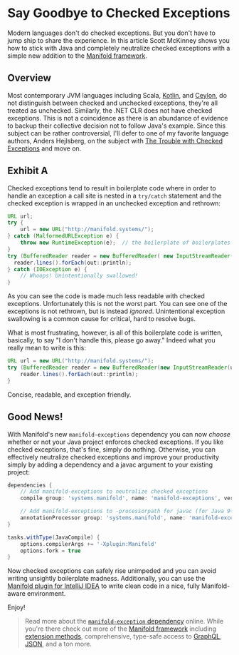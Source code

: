 # Say Goodbye to Checked Exceptions

Modern languages don't do checked exceptions. But you don't have to jump ship to share the experience. In this article
Scott McKinney shows you how to stick with Java and completely neutralize checked exceptions with a simple new addition
to the [Manifold framework](http://manifold.systems/).
 
## Overview

Most contemporary JVM languages including Scala, [Kotlin](https://kotlinlang.org/docs/reference/exceptions.html), and [Ceylon](https://ceylon-lang.org/documentation/1.3/reference/statement/throw/),
do not distinguish between checked and unchecked exceptions, they're all treated as unchecked.  Similarly, the .NET CLR
does not have checked exceptions.  This is not a coincidence as there is an abundance of evidence to backup their
collective decision not to follow Java's example. Since this subject can be rather controversial, I'll defer to one of
my favorite language authors, Anders Hejlsberg, on the subject with [The Trouble with Checked Exceptions](https://www.artima.com/intv/handcuffs.html)
and move on.

## Exhibit A

Checked exceptions tend to result in boilerplate code where in order to handle an exception a call site is nested in a
`try/catch` statement and the checked exception is wrapped in an unchecked exception and rethrown:

```java
URL url;
try {
    url = new URL("http://manifold.systems/");
} catch (MalformedURLException e) {
    throw new RuntimeException(e);  // the boilerplate of boilerplates
}
try (BufferedReader reader = new BufferedReader( new InputStreamReader(url.openStream()))) {
  reader.lines().forEach(out::println);
} catch (IOException e) {
    // Whoops! Unintentionally swallowed!
}
```

As you can see the code is made much less readable with checked exceptions. Unfortunately this is not the worst part.
You can see one of the exceptions is not rethrown, but is instead *ignored*.  Unintentional exception swallowing is
a common cause for critical, hard to resolve bugs.

What is most frustrating, however, is all of this boilerplate code is written, basically, to say "I don't handle this,
please go away."  Indeed what you really mean to write is this:

```java
URL url = new URL("http://manifold.systems/");
try (BufferedReader reader = new BufferedReader(new InputStreamReader(url.openStream()))) {
    reader.lines().forEach(out::println);
}
```

Concise, readable, and exception friendly.


## Good News!
 
With Manifold's new `manifold-exceptions` dependency you can now *choose* whether or not your Java project enforces
checked exceptions.  If you like checked exceptions, that's fine, simply do nothing.  Otherwise, you can effectively
neutralize checked exceptions and improve your productivity simply by adding a dependency and a javac argument to your
existing project:

```groovy
dependencies {
    // Add manifold-exceptions to neutralize checked exceptions
    compile group: 'systems.manifold', name: 'manifold-exceptions', version: '2023.1.28'

    // Add manifold-exceptions to -processorpath for javac (for Java 9+, not needed for Java 8)
    annotationProcessor group: 'systems.manifold', name: 'manifold-exceptions', version: '2023.1.28'
}

tasks.withType(JavaCompile) {
    options.compilerArgs += '-Xplugin:Manifold'
    options.fork = true
}
```

Now checked exceptions can safely rise unimpeded and you can avoid writing unsightly boilerplate madness. Additionally,
you can use the [Manifold plugin for IntelliJ IDEA](https://plugins.jetbrains.com/plugin/10057-manifold) to write clean
code in a nice, fully Manifold-aware environment.  

Enjoy!

>Read more about the [`manifold-exception` dependency](https://github.com/manifold-systems/manifold/tree/master/manifold-deps-parent/manifold-exceptions)
online. While you're there check out more of the [Manifold framework](http://manifold.systems/) including [extension methods](https://github.com/manifold-systems/manifold/tree/master/manifold-deps-parent/manifold-ext),
comprehensive, type-safe access to [GraphQL](https://github.com/manifold-systems/manifold/tree/master/manifold-deps-parent/manifold-graphql),
[JSON](https://github.com/manifold-systems/manifold/tree/master/manifold-deps-parent/manifold-json), and a ton more.


